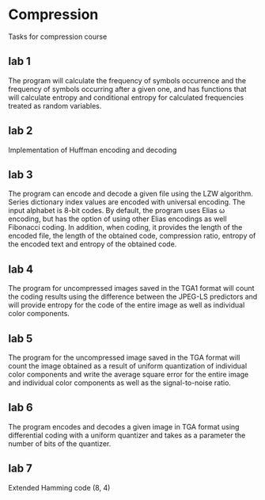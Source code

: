 # Compression
Tasks for compression course

## lab 1

The program will calculate the frequency of symbols occurrence and the frequency of symbols occurring after a given one, and has functions that will calculate entropy and conditional entropy for calculated frequencies treated as random variables.

## lab 2
Implementation of Huffman encoding and decoding

## lab 3
The program can encode and decode a given file using the LZW algorithm. Series
dictionary index values ​​are encoded with universal encoding. The input alphabet is 8-bit codes. By default, the program uses Elias ω encoding, but has the option of using other Elias encodings as well
Fibonacci coding. In addition, when coding, it provides the length of the encoded file, the length of the obtained code, compression ratio, entropy of the encoded text and entropy of the obtained code.

## lab 4
The program for uncompressed images saved in the TGA1 format will count the coding results using the difference between the JPEG-LS predictors and will provide entropy for the code of the entire image as well as individual color components.

## lab 5
The program for the uncompressed image saved in the TGA format will count the image obtained as a result of uniform quantization of individual color components and write the average square error for the entire image and individual color components as well as the signal-to-noise ratio.

## lab 6
The program encodes and decodes a given image in TGA format using differential coding with a uniform quantizer and takes as a parameter the number of bits of the quantizer.

## lab 7
Extended Hamming code (8, 4)